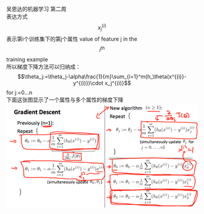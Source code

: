 吴恩达的机器学习 第二周  
表达方式  $$x_j^{(i)}$$表示第i个训练集下的第j个属性 value of feature j in the $$i^{th}$$ training example  
所以梯度下降方法可以归纳成：  
$$\theta_j:=\theta_j-\alpha\frac{1}{m}\sum_{i=1}^m(h_\theta(x^{(i)}-y^{(i)})\cdot x_j^{(i)}$$ for j:=0...n  
下面这张图显示了一个属性与多个属性的梯度下降  
![](5.png)







